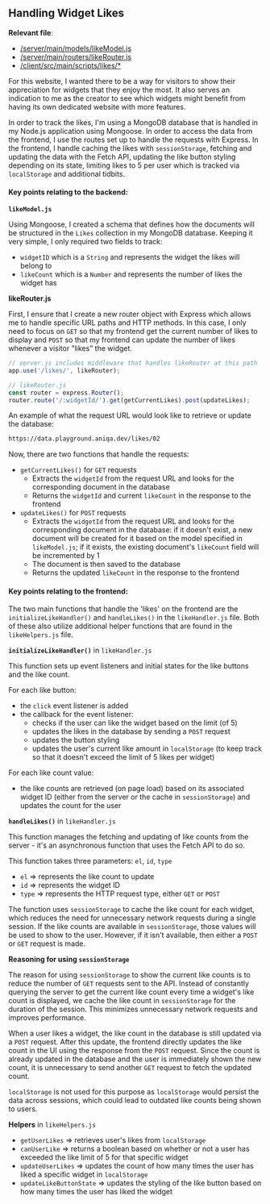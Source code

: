 ## Handling Widget Likes

**Relevant file**:

- [/server/main/models/likeModel.js](../../server/main/models/likeModel.js)
- [/server/main/routers/likeRouter.js](../../server/main/routers/likeRouter.js)
- [/client/src/main/scripts/likes/\*](../../client/src/main/scripts/likes/)

For this website, I wanted there to be a way for visitors to show their appreciation for widgets that they enjoy the most. It also serves an indication to me as the creator to see which widgets might benefit from having its own dedicated website with more features.

In order to track the likes, I'm using a MongoDB database that is handled in my Node.js application using Mongoose. In order to access the data from the frontend, I use the routes set up to handle the requests with Express. In the frontend, I handle caching the likes with `sessionStorage`, fetching and updating the data with the Fetch API, updating the like button styling depending on its state, limiting likes to 5 per user which is tracked via `localStorage` and additional tidbits.

#### Key points relating to the backend:

**`likeModel.js`**

Using Mongoose, I created a schema that defines how the documents will be structured in the `Likes` collection in my MongoDB database. Keeping it very simple, I only required two fields to track:

- `widgetID` which is a `String` and represents the widget the likes will belong to
- `likeCount` which is a `Number` and represents the number of likes the widget has

**likeRouter.js**

First, I ensure that I create a new router object with Express which allows me to handle specific URL paths and HTTP methods. In this case, I only need to focus on `GET` so that my frontend get the current number of likes to display and `POST` so that my frontend can update the number of likes whenever a visitor "likes" the widget.

```javascript
// server.js includes middleware that handles likeRouter at this path
app.use('/likes/', likeRouter);

// likeRouter.js
const router = express.Router();
router.route('/:widgetId/').get(getCurrentLikes).post(updateLikes);
```

An example of what the request URL would look like to retrieve or update the database:

```txt
https://data.playground.aniqa.dev/likes/02
```

Now, there are two functions that handle the requests:

- `getCurrentLikes()` for `GET` requests
  - Extracts the `widgetId` from the request URL and looks for the corresponding document in the database
  - Returns the `widgetId` and current `likeCount` in the response to the frontend
- `updateLikes()` for `POST` requests
  - Extracts the `widgetId` from the request URL and looks for the corresponding document in the database: if it doesn't exist, a new document will be created for it based on the model specified in `likeModel.js`; if it exists, the existing document's `likeCount` field will be incremented by 1
  - The document is then saved to the database
  - Returns the updated `likeCount` in the response to the frontend

#### Key points relating to the frontend:

The two main functions that handle the 'likes' on the frontend are the `initializeLikeHandler()` and `handleLikes()` in the `likeHandler.js` file. Both of these also utilize additional helper functions that are found in the `likeHelpers.js` file.

**`initializeLikeHandler()`** in `likeHandler.js`

This function sets up event listeners and initial states for the like buttons and the like count.

For each like button:

- the `click` event listener is added
- the callback for the event listener:
  - checks if the user can like the widget based on the limit (of 5)
  - updates the likes in the database by sending a `POST` request
  - updates the button styling
  - updates the user's current like amount in `localStorage` (to keep track so that it doesn't exceed the limit of 5 likes per widget)

For each like count value:

- the like counts are retrieved (on page load) based on its associated widget ID (either from the server or the cache in `sessionStorage`) and updates the count for the user

**`handleLikes()`** in `likeHandler.js`

This function manages the fetching and updating of like counts from the server - it's an asynchronous function that uses the Fetch API to do so.

This function takes three parameters: `el`, `id`, `type`

- `el` => represents the like count to update
- `id` => represents the widget ID
- `type` => represents the HTTP request type, either `GET` or `POST`

The function uses `sessionStorage` to cache the like count for each widget, which reduces the need for unnecessary network requests during a single session. If the like counts are available in `sessionStorage`, those values will be used to show to the user. However, if it isn't available, then either a `POST` or `GET` request is made.

**Reasoning for using `sessionStorage`**

The reason for using `sessionStorage` to show the current like counts is to reduce the number of `GET` requests sent to the API. Instead of constantly querying the server to get the current like count every time a widget's like count is displayed, we cache the like count in `sessionStorage` for the duration of the session. This minimizes unnecessary network requests and improves performance.

When a user likes a widget, the like count in the database is still updated via a `POST` request. After this update, the frontend directly updates the like count in the UI using the response from the `POST` request. Since the count is already updated in the database and the user is immediately shown the new count, it is unnecessary to send another `GET` request to fetch the updated count.

`localStorage` is not used for this purpose as `localStorage` would persist the data across sessions, which could lead to outdated like counts being shown to users.

**Helpers** in `likeHelpers.js`

- `getUserLikes` => retrieves user's likes from `localStorage`
- `canUserLike` => returns a boolean based on whether or not a user has exceeded the like limit of 5 for that specific widget
- `updateUserLikes` => updates the count of how many times the user has liked a specific widget in `localStorage`
- `updateLikeButtonState` => updates the styling of the like button based on how many times the user has liked the widget
